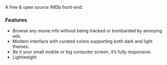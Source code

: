A free & open source IMDb front-end.

### Features

- Browse any movie info without being tracked or bombarded by annoying ads.
- Modern interface with curated colors supporting both dark and light themes.
- Be it your small mobile or big computer screen, it’s fully responsive.
- Lightweight

